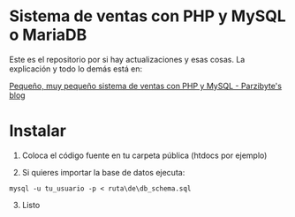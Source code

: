 
# Sistema de ventas con PHP y MySQL o MariaDB

Este es el repositorio por si hay actualizaciones y esas cosas. La explicación y todo lo demás está en:

[Pequeño, muy pequeño sistema de ventas con PHP y MySQL - Parzibyte's blog](https://parzibyte.me/blog/2018/03/13/pequeno-sistema-ventas-php/)

  

# Instalar

  

1. Coloca el código fuente en tu carpeta pública (htdocs por ejemplo)

  

2. Si quieres importar la base de datos ejecuta:

`mysql -u tu_usuario -p < ruta\de\db_schema.sql`

  

3. Listo
